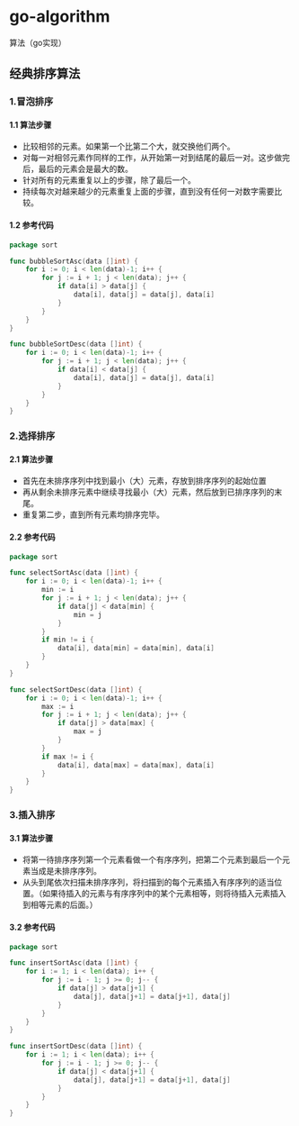 # go-algorithm
算法（go实现）

## 经典排序算法
### 1.冒泡排序
#### 1.1 算法步骤
* 比较相邻的元素。如果第一个比第二个大，就交换他们两个。
* 对每一对相邻元素作同样的工作，从开始第一对到结尾的最后一对。这步做完后，最后的元素会是最大的数。
* 针对所有的元素重复以上的步骤，除了最后一个。
* 持续每次对越来越少的元素重复上面的步骤，直到没有任何一对数字需要比较。
#### 1.2 参考代码
```go
package sort

func bubbleSortAsc(data []int) {
	for i := 0; i < len(data)-1; i++ {
		for j := i + 1; j < len(data); j++ {
			if data[i] > data[j] {
				data[i], data[j] = data[j], data[i]
			}
		}
	}
}

func bubbleSortDesc(data []int) {
	for i := 0; i < len(data)-1; i++ {
		for j := i + 1; j < len(data); j++ {
			if data[i] < data[j] {
				data[i], data[j] = data[j], data[i]
			}
		}
	}
}
```
### 2.选择排序
#### 2.1 算法步骤
* 首先在未排序序列中找到最小（大）元素，存放到排序序列的起始位置
* 再从剩余未排序元素中继续寻找最小（大）元素，然后放到已排序序列的末尾。
* 重复第二步，直到所有元素均排序完毕。
#### 2.2 参考代码
```go
package sort

func selectSortAsc(data []int) {
	for i := 0; i < len(data)-1; i++ {
		min := i
		for j := i + 1; j < len(data); j++ {
			if data[j] < data[min] {
				min = j
			}
		}
		if min != i {
			data[i], data[min] = data[min], data[i]
		}
	}
}

func selectSortDesc(data []int) {
	for i := 0; i < len(data)-1; i++ {
		max := i
		for j := i + 1; j < len(data); j++ {
			if data[j] > data[max] {
				max = j
			}
		}
		if max != i {
			data[i], data[max] = data[max], data[i]
		}
	}
}
```
### 3.插入排序
#### 3.1 算法步骤
* 将第一待排序序列第一个元素看做一个有序序列，把第二个元素到最后一个元素当成是未排序序列。
* 从头到尾依次扫描未排序序列，将扫描到的每个元素插入有序序列的适当位置。（如果待插入的元素与有序序列中的某个元素相等，则将待插入元素插入到相等元素的后面。）
#### 3.2 参考代码
```go
package sort

func insertSortAsc(data []int) {
	for i := 1; i < len(data); i++ {
		for j := i - 1; j >= 0; j-- {
			if data[j] > data[j+1] {
				data[j], data[j+1] = data[j+1], data[j]
			}
		}
	}
}

func insertSortDesc(data []int) {
	for i := 1; i < len(data); i++ {
		for j := i - 1; j >= 0; j-- {
			if data[j] < data[j+1] {
				data[j], data[j+1] = data[j+1], data[j]
			}
		}
	}
}
```
